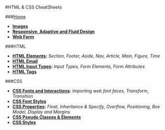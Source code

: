 #HTML & CSS CheatSheets

###[Home](https://github.com/Mullebrouck/HTML-CSS/wiki/1.-Home)
- **[Images](https://github.com/Mullebrouck/HTML-CSS/wiki/1.1-Images)**
- **[Responsive, Adaptive and Fluid Design](https://github.com/Mullebrouck/HTML-CSS/wiki/1.2-Fluid,-Adaptive-and-Responsive-Design)**
- **[Web Form](https://github.com/Mullebrouck/HTML-CSS/wiki/1.3-Web---Form)**

###HTML
- **[HTML Elements](https://github.com/Mullebrouck/HTML-CSS/wiki/2.1-HTML5-Elements):**  _Section, Footer, Aside, Nav, Article, Main, Figure, Time_
- **[HTML Email](https://github.com/Mullebrouck/HTML-CSS/wiki/2.2-HTML-Email)**
- **[HTML Input Types](https://github.com/Mullebrouck/HTML-CSS/wiki/2.3-HTML5-Input-Types):**  _Input Types, Form Elements, Form Attributes_
- **[HTML Tags](https://github.com/Mullebrouck/HTML-CSS/wiki/2.4-HTML5-Tags)**

###CSS
- **[CSS Fonts and Interactions](https://github.com/Mullebrouck/HTML-CSS/wiki/3.1-CSS3-Fonts-and-Interactions):**  _Importing web font faces, Transform, Transition_
- **[CSS Font Styles](https://github.com/Mullebrouck/HTML-CSS/wiki/3.2-CSS-Font-Styles)**
- **[CSS Properties](https://github.com/Mullebrouck/HTML-CSS/wiki/3.3-CSS3-Proporties):**  _Float, Inheritance & Specify, Overflow, Positioning, Box Model, Display and Margins_
- **[CSS Pseudo Classes & Elements](https://github.com/Mullebrouck/HTML-CSS/wiki/3.4-CSS-Psuedo-Classes-&-Elements)**
- **[CSS Styles](https://github.com/Mullebrouck/HTML-CSS/wiki/3.5-CSS3-Styles)**
